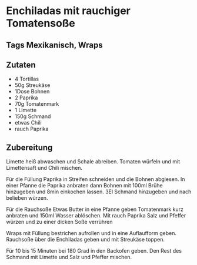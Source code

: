 # Enchiladas mit rauchiger Tomatensoße

## Tags Mexikanisch, Wraps

## Zutaten

- 4 Tortillas
- 50g Streukäse
- 1Dose Bohnen
- 2 Paprika
- 70g Tomatenmark
- 1 Limette
- 150g Schmand
- etwas Chili
- rauch Paprika

## Zubereitung

Limette heiß abwaschen und Schale abreiben.
Tomaten würfeln und mit Limettensaft und Chili mischen.

Für die Füllung
Paprika in Streifen schneiden und die Bohnen abgiesen.
In einer Pfanne die Paprika anbraten dann Bohnen mit 100ml Brühe hinzugeben und 8min einkochen lassen.
3El Schmand hinzugeben und nach belieben würzen.

Für die Rauchsoße
Etwas Butter in eine Pfanne geben Tomatenmark kurz anbraten und 150ml Wasser ablöschen. Mit rauch Paprika Salz und Pfeffer würzen und zu einer dicken Soße verrühren

Wraps mit Füllung bestrichen aufrollen und in eine Auflaufform geben.
Rauchsoße über die Enchiladas geben und mit Streukäse toppen.

Für 10 bis 15 Minuten bei 180 Grad in den Backofen geben.
Den Rest des Schmand mit Limette und Salz und Pfeffer mischen.
